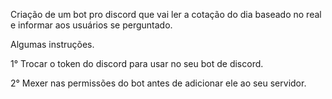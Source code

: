 Criação de um bot pro discord que vai ler a cotação do dia baseado no real e informar aos usuários se perguntado.

Algumas instruções.

1° Trocar o token do discord para usar no seu bot de discord.

2° Mexer nas permissões do bot antes de adicionar ele ao seu servidor.